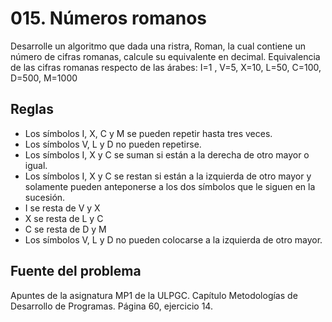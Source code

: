 # 015. Números romanos

Desarrolle un algoritmo que dada una ristra, Roman, la cual contiene un número de cifras romanas,
calcule su equivalente en decimal. Equivalencia de las cifras romanas respecto de las árabes:
I=1 , V=5, X=10, L=50, C=100, D=500,  M=1000

## Reglas

* Los símbolos I, X, C y M se pueden repetir hasta tres veces.
* Los símbolos V, L y D no pueden repetirse.
* Los símbolos I, X y C se suman si están a la derecha de otro mayor o igual.
* Los símbolos I, X y C se restan si están a la izquierda de otro mayor y solamente pueden anteponerse a los dos símbolos que le siguen en la sucesión.
* I se resta de V y X
* X se resta de L y C
* C se resta de D y M
* Los símbolos V, L y D no pueden colocarse a la izquierda de otro mayor.


## Fuente del problema
Apuntes de la asignatura MP1 de la ULPGC. Capítulo Metodologías de Desarrollo de Programas. Página 60, ejercicio 14.





